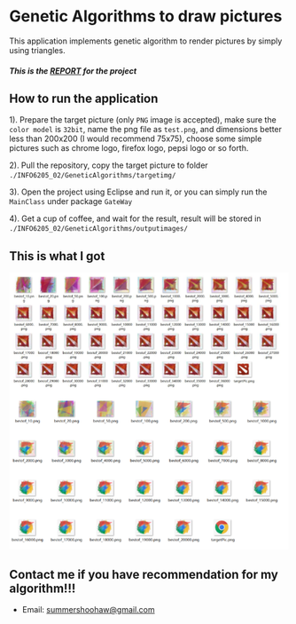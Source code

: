 # Genetic Algorithms to draw pictures

This application implements genetic algorithm to render pictures by simply using triangles.

##### This is the <a href="https://github.com/SummerShoohaw/INFO6205_202/blob/master/Report.pdf">REPORT</a> for the project

## How to run the application
  
  1). Prepare the target picture (only `PNG` image is accepted), make sure the `color model` is `32bit`, name the png file as `test.png`, and dimensions better less than 200x200 (I would recommend 75x75), choose some simple pictures such as chrome logo, firefox logo, pepsi logo or so forth.
  
  2). Pull the repository, copy the target picture to folder ```./INFO6205_02/GeneticAlgorithms/targetimg/```
  
  3). Open the project using Eclipse and run it, or you can simply run the ```MainClass``` under package ```GateWay```
  
  4). Get a cup of coffee, and wait for the result, result will be stored in ```./INFO6205_02/GeneticAlgorithms/outputimages/```

## This is what I got
   
  ![Alt text](./GeneticAlgorithms/examples.jpg?raw=true "Examples")
  
## Contact me if you have recommendation for my algorithm!!!
   
   * Email: summershoohaw@gmail.com
